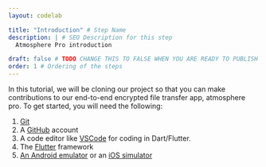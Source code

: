 ```yaml
---
layout: codelab

title: "Introduction" # Step Name
description: | # SEO Description for this step
  Atmosphere Pro introduction

draft: false # TODO CHANGE THIS TO FALSE WHEN YOU ARE READY TO PUBLISH THE PAGE
order: 1 # Ordering of the steps
---
```


In this tutorial, we will be cloning our project so that you can make contributions to our end-to-end encrypted file transfer app, atmosphere pro. To get started, you will need the following:

1. [Git](https://git-scm.com/downloads)
2. A [GitHub](https://github.com/) account
3. A code editor like [VSCode](https://code.visualstudio.com/download) for coding in Dart/Flutter.
4. The [Flutter](https://docs.flutter.dev/get-started/install) framework
5. [An Android emulator](https://developer.android.com/studio?gclid=CjwKCAjwx7GYBhB7EiwA0d8oe3wbfdyIU9rVXgxc6VwabUpnLdjnhEZHKxGupUw97lF91AZkbbNx9BoCB-cQAvD_BwE&gclsrc=aw.ds) or an [iOS simulator](https://developer.apple.com/xcode/)